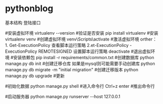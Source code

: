 # pythonblog

基本结构
登陆接口

#安装虚拟环境
virtualenv --version #验证是否安装
pip install virtualenv #安装
virtualenv venv #创建虚拟环境
venv\Scripts\activate #激活虚拟环境
orther： 1. Get-ExecutionPolicy 查看脚本运行策略 
         2.et-ExecutionPolicy -ExecutionPolicy REMOTESIGNED 设置脚本运行策略
deactivate #退出虚拟环境
#安装依赖包
pip install -r requirements/common.txt
#创建数据库
python manage.py db init #创建迁移仓库
如果是mysql则可能需要手动创建库
python manage.py db migrate  -m "initial migration" #创建迁移版本
python manage.py db upgrade #更新

#初始化数据
python manage.py shell #进入命令行
Ctrl+z  enter #推出命令行

#启动服务器
python manage.py runserver --host 127.0.0.1

